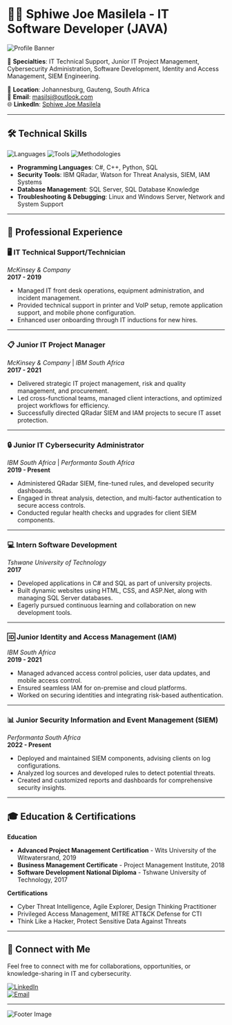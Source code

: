 # 👨‍💻 Sphiwe Joe Masilela - IT Software Developer (JAVA)

![Profile Banner](https://via.placeholder.com/1000x200.png?text=Sphiwe+Joe+Masilela)  

🎯 **Specialties**: IT Technical Support, Junior IT Project Management, Cybersecurity Administration, Software Development, Identity and Access Management, SIEM Engineering.

📍 **Location**: Johannesburg, Gauteng, South Africa  
📧 **Email**: [masilsj@outlook.com](mailto:masilsj@outlook.com)  
🌐 **LinkedIn**: [Sphiwe Joe Masilela](https://www.linkedin.com/in/sphiwe-masilela1214/)  

---

## 🛠️ Technical Skills

![Languages](https://img.shields.io/badge/Languages-C%23%2C%20Python%2C%20SQL-brightgreen)
![Tools](https://img.shields.io/badge/Tools-IBM%20QRadar%2C%20PowerShell%2C%20SQL%20Server-blue)
![Methodologies](https://img.shields.io/badge/Methodologies-Agile%2C%20Design%20Thinking-yellow)

- **Programming Languages**: C#, C++, Python, SQL
- **Security Tools**: IBM QRadar, Watson for Threat Analysis, SIEM, IAM Systems
- **Database Management**: SQL Server, SQL Database Knowledge
- **Troubleshooting & Debugging**: Linux and Windows Server, Network and System Support

---

## 📄 Professional Experience

### 🖥️ IT Technical Support/Technician  
*McKinsey & Company*  
**2017 - 2019**

- Managed IT front desk operations, equipment administration, and incident management.
- Provided technical support in printer and VoIP setup, remote application support, and mobile phone configuration.
- Enhanced user onboarding through IT inductions for new hires.

---

### 📋 Junior IT Project Manager  
*McKinsey & Company* | *IBM South Africa*  
**2017 - 2021**

- Delivered strategic IT project management, risk and quality management, and procurement.
- Led cross-functional teams, managed client interactions, and optimized project workflows for efficiency.
- Successfully directed QRadar SIEM and IAM projects to secure IT asset protection.

---

### 🔒 Junior IT Cybersecurity Administrator  
*IBM South Africa* | *Performanta South Africa*  
**2019 - Present**

- Administered QRadar SIEM, fine-tuned rules, and developed security dashboards.
- Engaged in threat analysis, detection, and multi-factor authentication to secure access controls.
- Conducted regular health checks and upgrades for client SIEM components.

---

### 💻 Intern Software Development  
*Tshwane University of Technology*  
**2017**

- Developed applications in C# and SQL as part of university projects.
- Built dynamic websites using HTML, CSS, and ASP.Net, along with managing SQL Server databases.
- Eagerly pursued continuous learning and collaboration on new development tools.

---

### 🆔 Junior Identity and Access Management (IAM)  
*IBM South Africa*  
**2019 - 2021**

- Managed advanced access control policies, user data updates, and mobile access control.
- Ensured seamless IAM for on-premise and cloud platforms.
- Worked on securing identities and integrating risk-based authentication.

---

### 📊 Junior Security Information and Event Management (SIEM)  
*Performanta South Africa*  
**2022 - Present**

- Deployed and maintained SIEM components, advising clients on log configurations.
- Analyzed log sources and developed rules to detect potential threats.
- Created and customized reports and dashboards for comprehensive security insights.

---

## 🎓 Education & Certifications

**Education**  
- **Advanced Project Management Certification** - Wits University of the Witwatersrand, 2019  
- **Business Management Certificate** - Project Management Institute, 2018  
- **Software Development National Diploma** - Tshwane University of Technology, 2017  

**Certifications**  
- Cyber Threat Intelligence, Agile Explorer, Design Thinking Practitioner  
- Privileged Access Management, MITRE ATT&CK Defense for CTI  
- Think Like a Hacker, Protect Sensitive Data Against Threats  

---

## 🔗 Connect with Me

Feel free to connect with me for collaborations, opportunities, or knowledge-sharing in IT and cybersecurity.

[![LinkedIn](https://img.shields.io/badge/LinkedIn-Sphiwe%20Joe%20Masilela-blue)](https://www.linkedin.com/in/sphiwe-masilela1214/)  
[![Email](https://img.shields.io/badge/Email-masilsj%40outlook.com-lightgrey)](mailto:masilsj@outlook.com)  

---

![Footer Image](https://via.placeholder.com/1000x100.png?text=IT+Support+%7C+Cybersecurity+%7C+Software+Development+%7C+IAM+%7C+SIEM)
